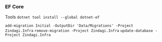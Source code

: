 ### EF Core

Tools `dotnet tool install --global dotnet-ef`

```add-migration Initial -OutputDir 'Data/Migrations' -Project Zindagi.Infra```
```remove-migration -Project Zindagi.Infra```
```update-database -Project Zindagi.Infra```
